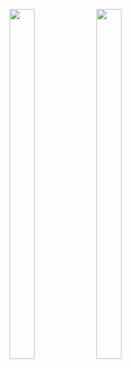 <p float="center>
          
<img src="https://user-images.githubusercontent.com/113609040/210040596-19a974e5-a1c9-4da7-a54e-a68404ed17e0.png" width=22% height=35%>

<img src="https://user-images.githubusercontent.com/113609040/218368619-afe6934e-ba12-4feb-b273-a60323769349.png" width=30% height=40%>
                                                                                                                 
<img src="https://user-images.githubusercontent.com/113609040/218368613-29562008-22af-4cbd-ac51-a1896b210e00.png" width=30% height=40%>

</p>
